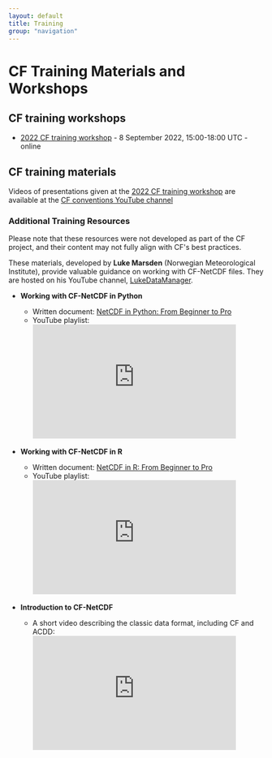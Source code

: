 ```yaml
---
layout: default
title: Training
group: "navigation"
---
```


# CF Training Materials and Workshops

## CF training workshops

* [2022 CF training workshop][2022] - 8 September 2022, 15:00-18:00 UTC - online

## CF training materials

Videos of presentations given at the [2022 CF training workshop][2022] are available at the [CF conventions YouTube channel][YouTube]


### Additional Training Resources

Please note that these resources were not developed as part of the CF project, and their content may not fully align with CF's best practices.


These materials, developed by **Luke Marsden** (Norwegian Meteorological Institute), provide valuable guidance on working with CF-NetCDF files. They are hosted on his YouTube channel, [LukeDataManager](https://www.youtube.com/@LukeDataManager).

- **Working with CF-NetCDF in Python**
  - Written document: [NetCDF in Python: From Beginner to Pro](https://nordatanet.github.io/NetCDF_in_Python_from_beginner_to_pro)
  - YouTube playlist:
    <br>
    <iframe width="400" height="225" src="https://www.youtube.com/embed/videoseries?list=PLpykv05eUR0rAuaLnybkZORnCwyND4CV4" frameborder="0" allow="accelerometer; autoplay; clipboard-write; encrypted-media; gyroscope; picture-in-picture" allowfullscreen></iframe>

- **Working with CF-NetCDF in R**
  - Written document: [NetCDF in R: From Beginner to Pro](https://nordatanet.github.io/NetCDF_in_R_from_beginner_to_pro)
  - YouTube playlist:
    <br>
    <iframe width="400" height="225" src="https://www.youtube.com/embed/videoseries?list=PLpykv05eUR0oqBYFNqtiRgJGYR2tpCYtw" frameborder="0" allow="accelerometer; autoplay; clipboard-write; encrypted-media; gyroscope; picture-in-picture" allowfullscreen></iframe>

- **Introduction to CF-NetCDF**
  - A short video describing the classic data format, including CF and ACDD:
    <br>
    <iframe width="400" height="225" src="https://www.youtube.com/embed/FGHJhAFf1W0" frameborder="0" allow="accelerometer; autoplay; clipboard-write; encrypted-media; gyroscope; picture-in-picture" allowfullscreen></iframe>

[2022]: 2022-Training-Workshop.md
[YouTube]: https://www.youtube.com/channel/UCKLq7PCVonFJA0ec98SMFZA